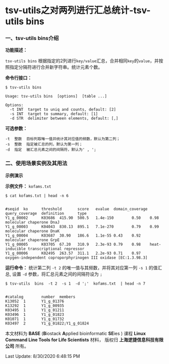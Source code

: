 # tsv-utils之对两列进行汇总统计-tsv-utils bins

### 一、tsv-utils bins介绍

**功能描述：**

`tsv-utils bins` 根据指定的2列进行`key/value`汇总，合并相同`key`的`value`，并按照指定分隔符进行合并新字符串。统计元素个数。

**命令行接口：**

    $ tsv-utils bins
    
    Usage: tsv-utils bins  [options]  [table ...]

    Options:
      -t INT  target to uniq and counts, default: [2]
      -s INT  target to summary, default: [1]
      -d STR  delimiter between elements, default: [,]

**可选参数：**

    -t  整数  目标列取唯一值并统计其对应值的频数，默认为第二列；
    -s  整数  指定被汇总的列，默认为第一列；
    -d  指定  被汇总元素之间的间隔符，默认为' , ';


### 二、使用场景实例及其用法

**示例演示**

**示例文件：** `kofams.txt`

    $ cat kofams.txt | head -n 6


    #seqid  ko      threshold       score   evalue  domain_coverage query_coverage  definition      type
    Y1_g_00002      K03686  415.90  500.5   1.4e-150        0.50    0.98    molecular chaperone DnaJ
    Y1_g_00003      K04043  830.13  895.1   7.1e-270        0.79    0.99    molecular chaperone DnaK
    Y1_g_00004      K03687  30.90   186.6   1.1e-55 0.43    0.92    molecular chaperone GrpE
    Y1_g_00005      K03705  67.20   310.9   2.3e-93 0.79    0.98    heat-inducible transcriptional repressor
    Y1_g_00006      K02495  263.57  311.1   2.2e-93 0.71    0.97    oxygen-independent coproporphyrinogen III oxidase [EC:1.3.98.3]

**运行命令：** 统计第二列 `-t 2` 的唯一值与其频数，并将其对应第一列 `-s 1` 的值汇总, 设置 `-d`  参数，将汇总元素之间的间隔符设为 `;`

    $ tsv-utils  bins  -t 2  -s 1  -d ';'  kofams.txt  | head -n 7


    #catalog        number  members
    K13052  1       Y1_g_01376
    K13292  1       Y1_g_00935
    K03495  1       Y1_g_01211
    K03496  1       Y1_g_01823
    K01071  1       Y1_g_01732
    K03497  2       Y1_g_01822;Y1_g_01824

本文材料为 **BASE** (**B**iostack **A**pplied bioinformatic **SE**ies ) 课程 **Linux Command Line Tools for Life Scientists** 材料， 版权归 **上海逻捷信息科技有限公司** 所有。

Last Update: 8/30/2020 6:48:15 PM
